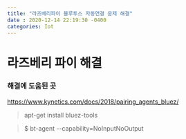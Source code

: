 ```yaml
---
title: "라즈베리파이 블루투스 자동연결 문제 해결"
date : 2020-12-14 22:19:30 -0400
categories: Iot
---
```


# 라즈베리 파이 해결


### 해결에 도움된 곳
https://www.kynetics.com/docs/2018/pairing_agents_bluez/

> apt-get install bluez-tools


> $ bt-agent --capability=NoInputNoOutput
